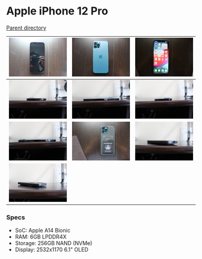 # Apple iPhone 12 Pro
[Parent directory](../index.md)

| ![image](IMG_7377.JPG) | ![image](IMG_7378.JPG) | ![image](IMG_7387.JPG) |
|:---:|:---:|:---:|
| ![image](IMG_7380.JPG) | ![image](IMG_7381.JPG) | ![image](IMG_7382.JPG) |
| ![image](IMG_7383.JPG) | ![image](IMG_7390.JPG) | ![image](IMG_7391.JPG) |
| ![image](IMG_7393.JPG) |

### Specs

* SoC: Apple A14 Bionic
* RAM: 6GB LPDDR4X
* Storage: 256GB NAND (NVMe)
* Display: 2532x1170 6.1" OLED
